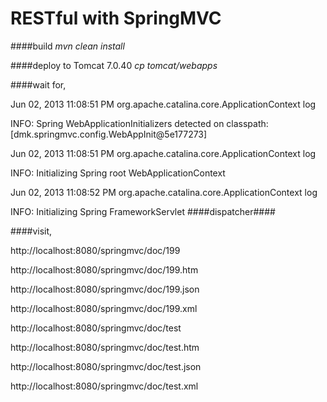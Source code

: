 RESTful with SpringMVC
====================


####build 
_mvn clean install_

####deploy to Tomcat 7.0.40 
_cp tomcat/webapps_

####wait for,

Jun 02, 2013 11:08:51 PM org.apache.catalina.core.ApplicationContext log

INFO: Spring WebApplicationInitializers detected on classpath: [dmk.springmvc.config.WebAppInit@5e177273]

Jun 02, 2013 11:08:51 PM org.apache.catalina.core.ApplicationContext log

INFO: Initializing Spring root WebApplicationContext

Jun 02, 2013 11:08:52 PM org.apache.catalina.core.ApplicationContext log

INFO: Initializing Spring FrameworkServlet ####dispatcher####

####visit,

http://localhost:8080/springmvc/doc/199

http://localhost:8080/springmvc/doc/199.htm

http://localhost:8080/springmvc/doc/199.json

http://localhost:8080/springmvc/doc/199.xml

http://localhost:8080/springmvc/doc/test

http://localhost:8080/springmvc/doc/test.htm

http://localhost:8080/springmvc/doc/test.json

http://localhost:8080/springmvc/doc/test.xml
